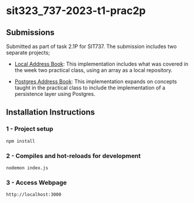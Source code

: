 # sit323_737-2023-t1-prac2p

## Submissions
Submitted as part of task 2.1P for SIT737. The submission includes two separate projects; 
- [Local Address Book](sit323_737-2023-t1-prac2p/express-api-pg/): This implementation includes what was covered in the week two practical class, using an array as a local repository. 

- [Postgres Address Book](sit323_737-2023-t1-prac2p/express-api-pg/): This implementation expands on concepts taught in the practical class to include the implementation of a persistence layer using Postgres.

   

## Installation Instructions

### 1 - Project setup
```
npm install
```

### 2 - Compiles and hot-reloads for development
```
nodemon index.js
```

### 3 - Access Webpage
```
http://localhost:3000
```
